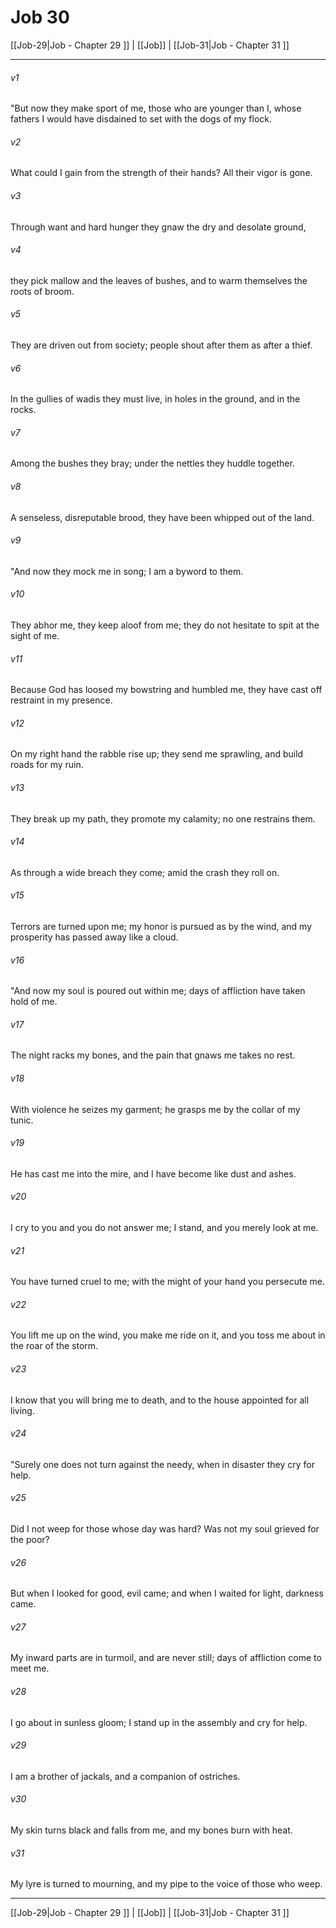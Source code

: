 # Job 30

[[Job-29|Job - Chapter 29 ]] | [[Job]] | [[Job-31|Job - Chapter 31 ]]
***

###### v1
"But now they make sport of me, those who are younger than I, whose fathers I would have disdained to set with the dogs of my flock.
###### v2
What could I gain from the strength of their hands? All their vigor is gone.
###### v3
Through want and hard hunger they gnaw the dry and desolate ground,
###### v4
they pick mallow and the leaves of bushes, and to warm themselves the roots of broom.
###### v5
They are driven out from society; people shout after them as after a thief.
###### v6
In the gullies of wadis they must live, in holes in the ground, and in the rocks.
###### v7
Among the bushes they bray; under the nettles they huddle together.
###### v8
A senseless, disreputable brood, they have been whipped out of the land.
###### v9
"And now they mock me in song; I am a byword to them.
###### v10
They abhor me, they keep aloof from me; they do not hesitate to spit at the sight of me.
###### v11
Because God has loosed my bowstring and humbled me, they have cast off restraint in my presence.
###### v12
On my right hand the rabble rise up; they send me sprawling, and build roads for my ruin.
###### v13
They break up my path, they promote my calamity; no one restrains them.
###### v14
As through a wide breach they come; amid the crash they roll on.
###### v15
Terrors are turned upon me; my honor is pursued as by the wind, and my prosperity has passed away like a cloud.
###### v16
"And now my soul is poured out within me; days of affliction have taken hold of me.
###### v17
The night racks my bones, and the pain that gnaws me takes no rest.
###### v18
With violence he seizes my garment; he grasps me by the collar of my tunic.
###### v19
He has cast me into the mire, and I have become like dust and ashes.
###### v20
I cry to you and you do not answer me; I stand, and you merely look at me.
###### v21
You have turned cruel to me; with the might of your hand you persecute me.
###### v22
You lift me up on the wind, you make me ride on it, and you toss me about in the roar of the storm.
###### v23
I know that you will bring me to death, and to the house appointed for all living.
###### v24
"Surely one does not turn against the needy, when in disaster they cry for help.
###### v25
Did I not weep for those whose day was hard? Was not my soul grieved for the poor?
###### v26
But when I looked for good, evil came; and when I waited for light, darkness came.
###### v27
My inward parts are in turmoil, and are never still; days of affliction come to meet me.
###### v28
I go about in sunless gloom; I stand up in the assembly and cry for help.
###### v29
I am a brother of jackals, and a companion of ostriches.
###### v30
My skin turns black and falls from me, and my bones burn with heat.
###### v31
My lyre is turned to mourning, and my pipe to the voice of those who weep.

***

[[Job-29|Job - Chapter 29 ]] | [[Job]] | [[Job-31|Job - Chapter 31 ]]

